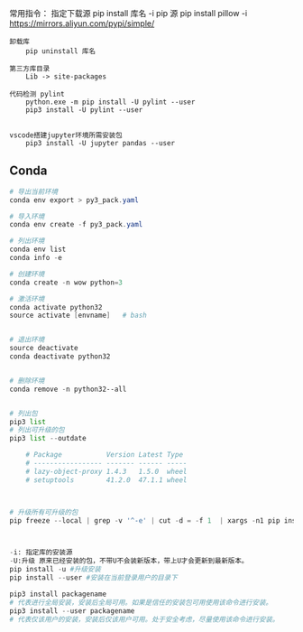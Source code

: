 常用指令：
指定下载源
pip install 库名 -i pip 源
pip install pillow -i https://mirrors.aliyun.com/pypi/simple/

    卸载库
        pip uninstall 库名

    第三方库目录
        Lib -> site-packages

    代码检测 pylint
        python.exe -m pip install -U pylint --user
        pip3 install -U pylint --user


    vscode搭建jupyter环境所需安装包
        pip3 install -U jupyter pandas --user

## Conda

```powershell
# 导出当前环境
conda env export > py3_pack.yaml

# 导入环境
conda env create -f py3_pack.yaml

# 列出环境
conda env list
conda info -e

# 创建环境
conda create -n wow python=3

# 激活环境
conda activate python32
source activate [envname]   # bash


# 退出环境
source deactivate
conda deactivate python32


# 删除环境
conda remove -n python32--all
```

```py

# 列出包
pip3 list
# 列出可升级的包
pip3 list --outdate

    # Package           Version Latest Type
    # ----------------- ------- ------ -----
    # lazy-object-proxy 1.4.3   1.5.0  wheel
    # setuptools        41.2.0  47.1.1 wheel



# 升级所有可升级的包
pip freeze --local | grep -v '^-e' | cut -d = -f 1  | xargs -n1 pip install -U



-i: 指定库的安装源
-U:升级 原来已经安装的包，不带U不会装新版本，带上U才会更新到最新版本。
pip install -u #升级安装
pip install --user #安装在当前登录用户的目录下

pip3 install packagename
# 代表进行全局安装，安装后全局可用。如果是信任的安装包可用使用该命令进行安装。
pip3 install --user packagename
# 代表仅该用户的安装，安装后仅该用户可用。处于安全考虑，尽量使用该命令进行安装。

```
